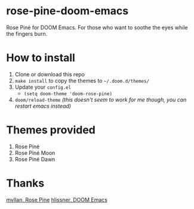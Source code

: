 # rose-pine-doom-emacs
Rose Piné for DOOM Emacs. For those who want to soothe the eyes while the fingers burn.

# How to install
1. Clone or download this repo
2. `make install` to copy the themes to `~/.doom.d/themes/`
3. Update your `config.el`
    - `(setq doom-theme 'doom-rose-pine)`
4. `doom/reload-theme` _(this doesn't seem to work for me though, you can restart emacs instead)_

# Themes provided
1. Rose Piné
2. Rose Piné Moon
3. Rose Piné Dawn

# Thanks
[mvllan, Rose Pine](https://github.com/rose-pine/rose-pine-theme)
[hlissner, DOOM Emacs](https://github.com/doomemacs/doomemacs)
